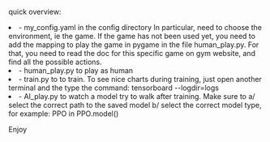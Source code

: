 





quick overview:
	<li>- my_config.yaml in the config directory
		In particular, need to choose the environment, ie the game. If the game has not been used yet, you need to add the mapping to play the game in pygame in the file human_play.py. For that, you need to read the doc for this specific game on gym website, and find all the possible actions. 
	<li>- human_play.py to play as human
	<li>- train.py to to train.
		To see nice charts during training, just open another terminal and the type the command:
		tensorboard --logdir=logs
	<li>- AI_play.py to watch a model try to walk after training.
		Make sure to 
		a/ select the correct path to the saved model
		b/ select the correct model type, for example: PPO in  PPO.model()


Enjoy



